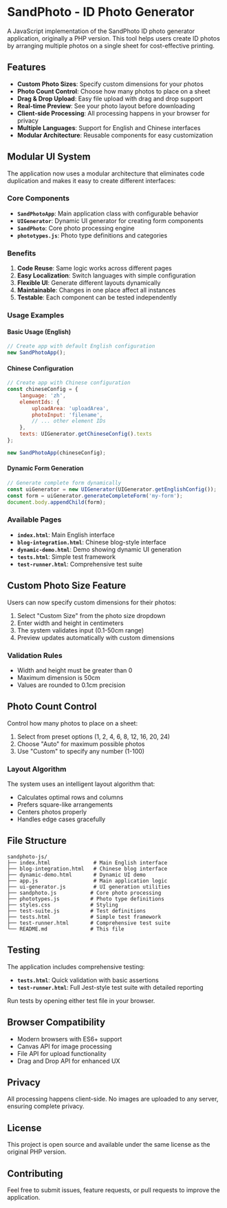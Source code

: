 # SandPhoto - ID Photo Generator

A JavaScript implementation of the SandPhoto ID photo generator application, originally a PHP version. This tool helps users create ID photos by arranging multiple photos on a single sheet for cost-effective printing.

## Features

- **Custom Photo Sizes**: Specify custom dimensions for your photos
- **Photo Count Control**: Choose how many photos to place on a sheet
- **Drag & Drop Upload**: Easy file upload with drag and drop support
- **Real-time Preview**: See your photo layout before downloading
- **Client-side Processing**: All processing happens in your browser for privacy
- **Multiple Languages**: Support for English and Chinese interfaces
- **Modular Architecture**: Reusable components for easy customization

## Modular UI System

The application now uses a modular architecture that eliminates code duplication and makes it easy to create different interfaces:

### Core Components

- **`SandPhotoApp`**: Main application class with configurable behavior
- **`UIGenerator`**: Dynamic UI generator for creating form components
- **`SandPhoto`**: Core photo processing engine
- **`phototypes.js`**: Photo type definitions and categories

### Benefits

1. **Code Reuse**: Same logic works across different pages
2. **Easy Localization**: Switch languages with simple configuration
3. **Flexible UI**: Generate different layouts dynamically
4. **Maintainable**: Changes in one place affect all instances
5. **Testable**: Each component can be tested independently

### Usage Examples

#### Basic Usage (English)
```javascript
// Create app with default English configuration
new SandPhotoApp();
```

#### Chinese Configuration
```javascript
// Create app with Chinese configuration
const chineseConfig = {
    language: 'zh',
    elementIds: {
        uploadArea: 'uploadArea',
        photoInput: 'filename',
        // ... other element IDs
    },
    texts: UIGenerator.getChineseConfig().texts
};

new SandPhotoApp(chineseConfig);
```

#### Dynamic Form Generation
```javascript
// Generate complete form dynamically
const uiGenerator = new UIGenerator(UIGenerator.getEnglishConfig());
const form = uiGenerator.generateCompleteForm('my-form');
document.body.appendChild(form);
```

### Available Pages

- **`index.html`**: Main English interface
- **`blog-integration.html`**: Chinese blog-style interface
- **`dynamic-demo.html`**: Demo showing dynamic UI generation
- **`tests.html`**: Simple test framework
- **`test-runner.html`**: Comprehensive test suite

## Custom Photo Size Feature

Users can now specify custom dimensions for their photos:

1. Select "Custom Size" from the photo size dropdown
2. Enter width and height in centimeters
3. The system validates input (0.1-50cm range)
4. Preview updates automatically with custom dimensions

### Validation Rules
- Width and height must be greater than 0
- Maximum dimension is 50cm
- Values are rounded to 0.1cm precision

## Photo Count Control

Control how many photos to place on a sheet:

1. Select from preset options (1, 2, 4, 6, 8, 12, 16, 20, 24)
2. Choose "Auto" for maximum possible photos
3. Use "Custom" to specify any number (1-100)

### Layout Algorithm
The system uses an intelligent layout algorithm that:
- Calculates optimal rows and columns
- Prefers square-like arrangements
- Centers photos properly
- Handles edge cases gracefully

## File Structure

```
sandphoto-js/
├── index.html              # Main English interface
├── blog-integration.html   # Chinese blog interface
├── dynamic-demo.html       # Dynamic UI demo
├── app.js                  # Main application logic
├── ui-generator.js         # UI generation utilities
├── sandphoto.js           # Core photo processing
├── phototypes.js          # Photo type definitions
├── styles.css             # Styling
├── test-suite.js          # Test definitions
├── tests.html             # Simple test framework
├── test-runner.html       # Comprehensive test suite
└── README.md              # This file
```

## Testing

The application includes comprehensive testing:

- **`tests.html`**: Quick validation with basic assertions
- **`test-runner.html`**: Full Jest-style test suite with detailed reporting

Run tests by opening either test file in your browser.

## Browser Compatibility

- Modern browsers with ES6+ support
- Canvas API for image processing
- File API for upload functionality
- Drag and Drop API for enhanced UX

## Privacy

All processing happens client-side. No images are uploaded to any server, ensuring complete privacy.

## License

This project is open source and available under the same license as the original PHP version.

## Contributing

Feel free to submit issues, feature requests, or pull requests to improve the application. 